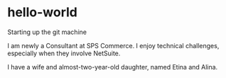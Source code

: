 # hello-world
Starting up the git machine

I am newly a Consultant at SPS Commerce. I enjoy technical challenges, especially when they involve NetSuite.

I have a wife and almost-two-year-old daughter, named Etina and Alina.

